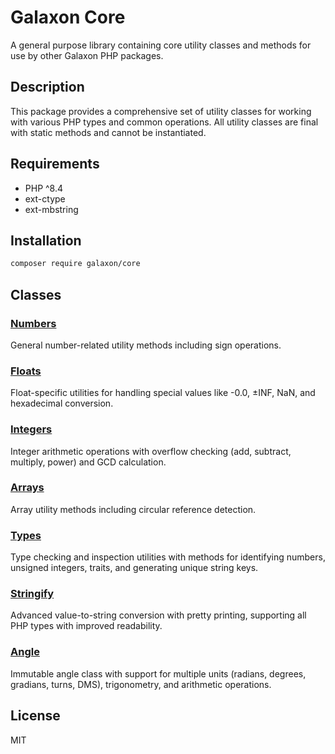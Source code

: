 # Galaxon Core

A general purpose library containing core utility classes and methods for use by other Galaxon PHP packages.

## Description

This package provides a comprehensive set of utility classes for working with various PHP types and common operations. All utility classes are final with static methods and cannot be instantiated.

## Requirements

- PHP ^8.4
- ext-ctype
- ext-mbstring

## Installation

```bash
composer require galaxon/core
```

## Classes

### [Numbers](docs/Numbers.md)

General number-related utility methods including sign operations.

### [Floats](docs/Floats.md)

Float-specific utilities for handling special values like -0.0, ±INF, NaN, and hexadecimal conversion.

### [Integers](docs/Integers.md)

Integer arithmetic operations with overflow checking (add, subtract, multiply, power) and GCD calculation.

### [Arrays](docs/Arrays.md)

Array utility methods including circular reference detection.

### [Types](docs/Types.md)

Type checking and inspection utilities with methods for identifying numbers, unsigned integers, traits, and generating unique string keys.

### [Stringify](docs/Stringify.md)

Advanced value-to-string conversion with pretty printing, supporting all PHP types with improved readability.

### [Angle](docs/Angle.md)

Immutable angle class with support for multiple units (radians, degrees, gradians, turns, DMS), trigonometry, and arithmetic operations.

## License

MIT
